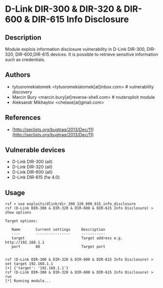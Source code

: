 # D-Link DIR-300 & DIR-320 & DIR-600 & DIR-615 Info Disclosure

## Description
Module explois information disclosure vulnerability in D-Link DIR-300, DIR-320, DIR-600,DIR-615 devices. It is possible to retrieve sensitive information such as credentials.

## Authors
* tytusromekiatomek <tytusromekiatomek[at]inbox.com> # vulnerability discovery
* Marcin Bury <marcin.bury[at]reverse-shell.com> # routersploit module
* Aleksandr Mikhaylov <chelaxe[at]gmail.com>

## References
* [http://seclists.org/bugtraq/2013/Dec/11](http://seclists.org/bugtraq/2013/Dec/11)

## Vulnerable devices
* D-Link DIR-300 (all)
* D-Link DIR-320 (all)
* D-Link DIR-600 (all)
* D-Link DIR-615 (fw 4.0)

## Usage
```
rsf > use exploits/dlink/dir_300_320_600_615_info_disclosure
rsf (D-Link DIR-300 & DIR-320 & DIR-600 & DIR-615 Info Disclosure) > show options

Target options:

   Name       Current settings     Description
   ----       ----------------     -----------
   target                          Target address e.g. http://192.168.1.1
   port       80                   Target port


rsf (D-Link DIR-300 & DIR-320 & DIR-600 & DIR-615 Info Disclosure) > set target 192.168.1.1
[+] {'target': '192.168.1.1'}
rsf (D-Link DIR-300 & DIR-320 & DIR-600 & DIR-615 Info Disclosure) > run
[*] Running module...
```
